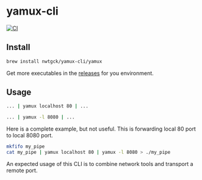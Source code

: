 # yamux-cli
[![CI](https://github.com/nwtgck/yamux-cli/actions/workflows/ci.yml/badge.svg)](https://github.com/nwtgck/yamux-cli/actions/workflows/ci.yml)

## Install

```bash
brew install nwtgck/yamux-cli/yamux
```

Get more executables in the [releases](https://github.com/nwtgck/yamux-cli/releases) for you environment.

## Usage

```bash
... | yamux localhost 80 | ...
```

```bash
... | yamux -l 8080 | ...
```

Here is a complete example, but not useful. This is forwarding local 80 port to local 8080 port.

```bash
mkfifo my_pipe
cat my_pipe | yamux localhost 80 | yamux -l 8080 > ./my_pipe 
```

An expected usage of this CLI is to combine network tools and transport a remote port.
